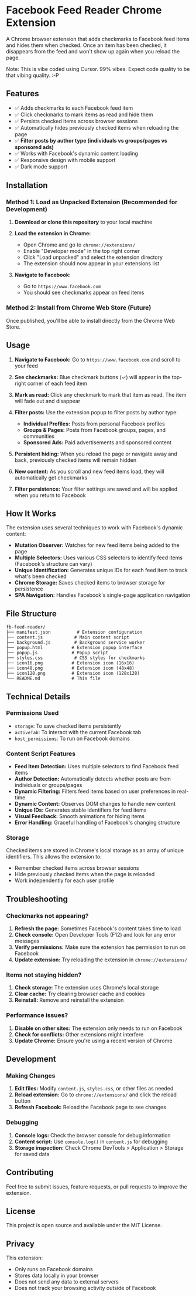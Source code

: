 # Facebook Feed Reader Chrome Extension

A Chrome browser extension that adds checkmarks to Facebook feed items and hides them when checked. Once an item has been checked, it disappears from the feed and won't show up again when you reload the page.

Note: This is vibe coded using Cursor. 99% vibes. Expect code quality to be that vibing quality. :-P

## Features

- ✅ Adds checkmarks to each Facebook feed item
- ✅ Click checkmarks to mark items as read and hide them
- ✅ Persists checked items across browser sessions
- ✅ Automatically hides previously checked items when reloading the page
- ✅ **Filter posts by author type (individuals vs groups/pages vs sponsored ads)**
- ✅ Works with Facebook's dynamic content loading
- ✅ Responsive design with mobile support
- ✅ Dark mode support

## Installation

### Method 1: Load as Unpacked Extension (Recommended for Development)

1. **Download or clone this repository** to your local machine

2. **Load the extension in Chrome:**
   - Open Chrome and go to `chrome://extensions/`
   - Enable "Developer mode" in the top right corner
   - Click "Load unpacked" and select the extension directory
   - The extension should now appear in your extensions list

3. **Navigate to Facebook:**
   - Go to `https://www.facebook.com`
   - You should see checkmarks appear on feed items

### Method 2: Install from Chrome Web Store (Future)

Once published, you'll be able to install directly from the Chrome Web Store.

## Usage

1. **Navigate to Facebook:** Go to `https://www.facebook.com` and scroll to your feed

2. **See checkmarks:** Blue checkmark buttons (✓) will appear in the top-right corner of each feed item

3. **Mark as read:** Click any checkmark to mark that item as read. The item will fade out and disappear

4. **Filter posts:** Use the extension popup to filter posts by author type:
   - **Individual Profiles:** Posts from personal Facebook profiles
   - **Groups & Pages:** Posts from Facebook groups, pages, and communities
   - **Sponsored Ads:** Paid advertisements and sponsored content

5. **Persistent hiding:** When you reload the page or navigate away and back, previously checked items will remain hidden

6. **New content:** As you scroll and new feed items load, they will automatically get checkmarks

7. **Filter persistence:** Your filter settings are saved and will be applied when you return to Facebook

## How It Works

The extension uses several techniques to work with Facebook's dynamic content:

- **Mutation Observer:** Watches for new feed items being added to the page
- **Multiple Selectors:** Uses various CSS selectors to identify feed items (Facebook's structure can vary)
- **Unique Identification:** Generates unique IDs for each feed item to track what's been checked
- **Chrome Storage:** Saves checked items to browser storage for persistence
- **SPA Navigation:** Handles Facebook's single-page application navigation

## File Structure

```
fb-feed-reader/
├── manifest.json          # Extension configuration
├── content.js            # Main content script
├── background.js         # Background service worker
├── popup.html           # Extension popup interface
├── popup.js             # Popup script
├── styles.css            # CSS styles for checkmarks
├── icon16.png           # Extension icon (16x16)
├── icon48.png           # Extension icon (48x48)
├── icon128.png          # Extension icon (128x128)
└── README.md            # This file
```

## Technical Details

### Permissions Used

- `storage`: To save checked items persistently
- `activeTab`: To interact with the current Facebook tab
- `host_permissions`: To run on Facebook domains

### Content Script Features

- **Feed Item Detection:** Uses multiple selectors to find Facebook feed items
- **Author Detection:** Automatically detects whether posts are from individuals or groups/pages
- **Dynamic Filtering:** Filters feed items based on user preferences in real-time
- **Dynamic Content:** Observes DOM changes to handle new content
- **Unique IDs:** Generates stable identifiers for feed items
- **Visual Feedback:** Smooth animations for hiding items
- **Error Handling:** Graceful handling of Facebook's changing structure

### Storage

Checked items are stored in Chrome's local storage as an array of unique identifiers. This allows the extension to:

- Remember checked items across browser sessions
- Hide previously checked items when the page is reloaded
- Work independently for each user profile

## Troubleshooting

### Checkmarks not appearing?

1. **Refresh the page:** Sometimes Facebook's content takes time to load
2. **Check console:** Open Developer Tools (F12) and look for any error messages
3. **Verify permissions:** Make sure the extension has permission to run on Facebook
4. **Update extension:** Try reloading the extension in `chrome://extensions/`

### Items not staying hidden?

1. **Check storage:** The extension uses Chrome's local storage
2. **Clear cache:** Try clearing browser cache and cookies
3. **Reinstall:** Remove and reinstall the extension

### Performance issues?

1. **Disable on other sites:** The extension only needs to run on Facebook
2. **Check for conflicts:** Other extensions might interfere
3. **Update Chrome:** Ensure you're using a recent version of Chrome

## Development

### Making Changes

1. **Edit files:** Modify `content.js`, `styles.css`, or other files as needed
2. **Reload extension:** Go to `chrome://extensions/` and click the reload button
3. **Refresh Facebook:** Reload the Facebook page to see changes

### Debugging

1. **Console logs:** Check the browser console for debug information
2. **Content script:** Use `console.log()` in `content.js` for debugging
3. **Storage inspection:** Check Chrome DevTools > Application > Storage for saved data

## Contributing

Feel free to submit issues, feature requests, or pull requests to improve the extension.

## License

This project is open source and available under the MIT License.

## Privacy

This extension:
- Only runs on Facebook domains
- Stores data locally in your browser
- Does not send any data to external servers
- Does not track your browsing activity outside of Facebook 